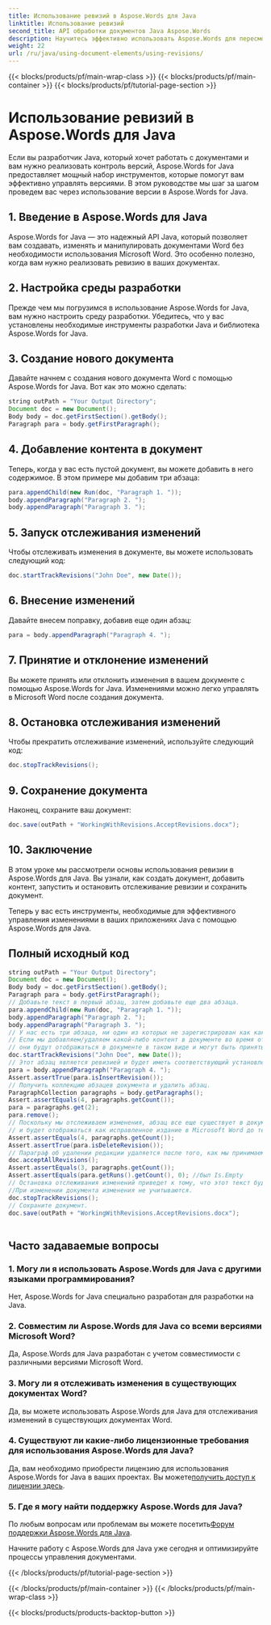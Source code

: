 ```yaml
---
title: Использование ревизий в Aspose.Words для Java
linktitle: Использование ревизий
second_title: API обработки документов Java Aspose.Words
description: Научитесь эффективно использовать Aspose.Words для пересмотра Java. Пошаговое руководство для разработчиков. Оптимизируйте управление документами.
weight: 22
url: /ru/java/using-document-elements/using-revisions/
---
```


{{< blocks/products/pf/main-wrap-class >}}
{{< blocks/products/pf/main-container >}}
{{< blocks/products/pf/tutorial-page-section >}}

# Использование ревизий в Aspose.Words для Java


Если вы разработчик Java, который хочет работать с документами и вам нужно реализовать контроль версий, Aspose.Words for Java предоставляет мощный набор инструментов, которые помогут вам эффективно управлять версиями. В этом руководстве мы шаг за шагом проведем вас через использование версии в Aspose.Words for Java. 

## 1. Введение в Aspose.Words для Java

Aspose.Words for Java — это надежный API Java, который позволяет вам создавать, изменять и манипулировать документами Word без необходимости использования Microsoft Word. Это особенно полезно, когда вам нужно реализовать ревизию в ваших документах.

## 2. Настройка среды разработки

Прежде чем мы погрузимся в использование Aspose.Words for Java, вам нужно настроить среду разработки. Убедитесь, что у вас установлены необходимые инструменты разработки Java и библиотека Aspose.Words for Java.

## 3. Создание нового документа

Давайте начнем с создания нового документа Word с помощью Aspose.Words for Java. Вот как это можно сделать:

```java
string outPath = "Your Output Directory";
Document doc = new Document();
Body body = doc.getFirstSection().getBody();
Paragraph para = body.getFirstParagraph();
```

## 4. Добавление контента в документ

Теперь, когда у вас есть пустой документ, вы можете добавить в него содержимое. В этом примере мы добавим три абзаца:

```java
para.appendChild(new Run(doc, "Paragraph 1. "));
body.appendParagraph("Paragraph 2. ");
body.appendParagraph("Paragraph 3. ");
```

## 5. Запуск отслеживания изменений

Чтобы отслеживать изменения в документе, вы можете использовать следующий код:

```java
doc.startTrackRevisions("John Doe", new Date());
```

## 6. Внесение изменений

Давайте внесем поправку, добавив еще один абзац:

```java
para = body.appendParagraph("Paragraph 4. ");
```

## 7. Принятие и отклонение изменений

Вы можете принять или отклонить изменения в вашем документе с помощью Aspose.Words for Java. Изменениями можно легко управлять в Microsoft Word после создания документа.

## 8. Остановка отслеживания изменений

Чтобы прекратить отслеживание изменений, используйте следующий код:

```java
doc.stopTrackRevisions();
```

## 9. Сохранение документа

Наконец, сохраните ваш документ:

```java
doc.save(outPath + "WorkingWithRevisions.AcceptRevisions.docx");
```

## 10. Заключение

В этом уроке мы рассмотрели основы использования ревизии в Aspose.Words для Java. Вы узнали, как создать документ, добавить контент, запустить и остановить отслеживание ревизии и сохранить документ.

Теперь у вас есть инструменты, необходимые для эффективного управления изменениями в ваших приложениях Java с помощью Aspose.Words для Java.

## Полный исходный код
```java
string outPath = "Your Output Directory";
Document doc = new Document();
Body body = doc.getFirstSection().getBody();
Paragraph para = body.getFirstParagraph();
// Добавьте текст в первый абзац, затем добавьте еще два абзаца.
para.appendChild(new Run(doc, "Paragraph 1. "));
body.appendParagraph("Paragraph 2. ");
body.appendParagraph("Paragraph 3. ");
// У нас есть три абзаца, ни один из которых не зарегистрирован как какой-либо тип пересмотра.
// Если мы добавляем/удаляем какой-либо контент в документе во время отслеживания изменений,
// они будут отображаться в документе в таком виде и могут быть приняты/отклонены.
doc.startTrackRevisions("John Doe", new Date());
// Этот абзац является ревизией и будет иметь соответствующий установленный флаг «IsInsertRevision».
para = body.appendParagraph("Paragraph 4. ");
Assert.assertTrue(para.isInsertRevision());
// Получить коллекцию абзацев документа и удалить абзац.
ParagraphCollection paragraphs = body.getParagraphs();
Assert.assertEquals(4, paragraphs.getCount());
para = paragraphs.get(2);
para.remove();
// Поскольку мы отслеживаем изменения, абзац все еще существует в документе, и для него будет установлено «IsDeleteRevision».
// и будет отображаться как исправленное издание в Microsoft Word до тех пор, пока мы не примем или не отклоним все исправления.
Assert.assertEquals(4, paragraphs.getCount());
Assert.assertTrue(para.isDeleteRevision());
// Параграф об удалении редакции удаляется после того, как мы принимаем изменения.
doc.acceptAllRevisions();
Assert.assertEquals(3, paragraphs.getCount());
Assert.assertEquals(para.getRuns().getCount(), 0); //был Is.Empty
// Остановка отслеживания изменений приведет к тому, что этот текст будет отображаться как обычный текст.
//При изменении документа изменения не учитываются.
doc.stopTrackRevisions();
// Сохраните документ.
doc.save(outPath + "WorkingWithRevisions.AcceptRevisions.docx");
  
```

## Часто задаваемые вопросы

### 1. Могу ли я использовать Aspose.Words для Java с другими языками программирования?

Нет, Aspose.Words for Java специально разработан для разработки на Java.

### 2. Совместим ли Aspose.Words для Java со всеми версиями Microsoft Word?

Да, Aspose.Words для Java разработан с учетом совместимости с различными версиями Microsoft Word.

### 3. Могу ли я отслеживать изменения в существующих документах Word?

Да, вы можете использовать Aspose.Words для Java для отслеживания изменений в существующих документах Word.

### 4. Существуют ли какие-либо лицензионные требования для использования Aspose.Words для Java?

 Да, вам необходимо приобрести лицензию для использования Aspose.Words for Java в ваших проектах. Вы можете[получить доступ к лицензии здесь](https://purchase.aspose.com/buy).

### 5. Где я могу найти поддержку Aspose.Words для Java?

 По любым вопросам или проблемам вы можете посетить[Форум поддержки Aspose.Words для Java](https://forum.aspose.com/).

Начните работу с Aspose.Words для Java уже сегодня и оптимизируйте процессы управления документами.

{{< /blocks/products/pf/tutorial-page-section >}}

{{< /blocks/products/pf/main-container >}}
{{< /blocks/products/pf/main-wrap-class >}}

{{< blocks/products/products-backtop-button >}}
